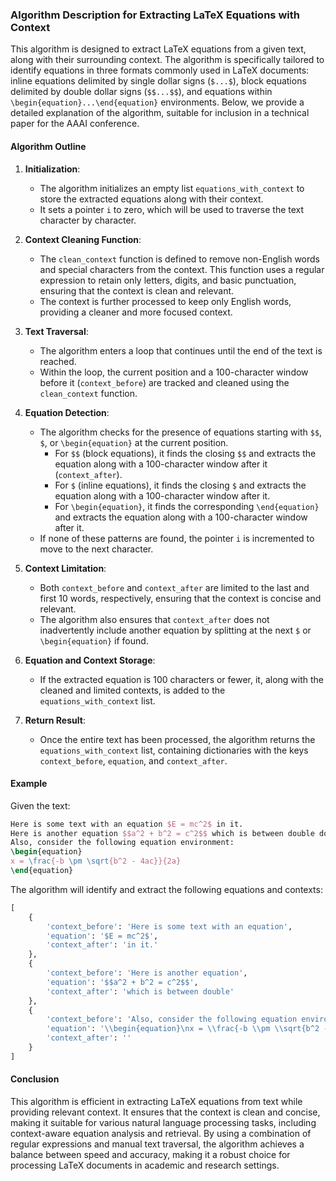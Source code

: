 ### Algorithm Description for Extracting LaTeX Equations with Context

This algorithm is designed to extract LaTeX equations from a given text, along with their surrounding context. The algorithm is specifically tailored to identify equations in three formats commonly used in LaTeX documents: inline equations delimited by single dollar signs (`$...$`), block equations delimited by double dollar signs (`$$...$$`), and equations within `\begin{equation}...\end{equation}` environments. Below, we provide a detailed explanation of the algorithm, suitable for inclusion in a technical paper for the AAAI conference.

#### Algorithm Outline

1. **Initialization**: 
   - The algorithm initializes an empty list `equations_with_context` to store the extracted equations along with their context.
   - It sets a pointer `i` to zero, which will be used to traverse the text character by character.

2. **Context Cleaning Function**:
   - The `clean_context` function is defined to remove non-English words and special characters from the context. This function uses a regular expression to retain only letters, digits, and basic punctuation, ensuring that the context is clean and relevant.
   - The context is further processed to keep only English words, providing a cleaner and more focused context.

3. **Text Traversal**:
   - The algorithm enters a loop that continues until the end of the text is reached.
   - Within the loop, the current position and a 100-character window before it (`context_before`) are tracked and cleaned using the `clean_context` function.

4. **Equation Detection**:
   - The algorithm checks for the presence of equations starting with `$$`, `$`, or `\begin{equation}` at the current position.
     - For `$$` (block equations), it finds the closing `$$` and extracts the equation along with a 100-character window after it (`context_after`).
     - For `$` (inline equations), it finds the closing `$` and extracts the equation along with a 100-character window after it.
     - For `\begin{equation}`, it finds the corresponding `\end{equation}` and extracts the equation along with a 100-character window after it.
   - If none of these patterns are found, the pointer `i` is incremented to move to the next character.

5. **Context Limitation**:
   - Both `context_before` and `context_after` are limited to the last and first 10 words, respectively, ensuring that the context is concise and relevant.
   - The algorithm also ensures that `context_after` does not inadvertently include another equation by splitting at the next `$` or `\begin{equation}` if found.

6. **Equation and Context Storage**:
   - If the extracted equation is 100 characters or fewer, it, along with the cleaned and limited contexts, is added to the `equations_with_context` list.

7. **Return Result**:
   - Once the entire text has been processed, the algorithm returns the `equations_with_context` list, containing dictionaries with the keys `context_before`, `equation`, and `context_after`.

#### Example

Given the text:
```latex
Here is some text with an equation $E = mc^2$ in it.
Here is another equation $$a^2 + b^2 = c^2$$ which is between double dollar signs.
Also, consider the following equation environment:
\begin{equation}
x = \frac{-b \pm \sqrt{b^2 - 4ac}}{2a}
\end{equation}
```

The algorithm will identify and extract the following equations and contexts:
```python
[
    {
        'context_before': 'Here is some text with an equation',
        'equation': '$E = mc^2$',
        'context_after': 'in it.'
    },
    {
        'context_before': 'Here is another equation',
        'equation': '$$a^2 + b^2 = c^2$$',
        'context_after': 'which is between double'
    },
    {
        'context_before': 'Also, consider the following equation environment:',
        'equation': '\\begin{equation}\nx = \\frac{-b \\pm \\sqrt{b^2 - 4ac}}{2a}\n\\end{equation}',
        'context_after': ''
    }
]
```

#### Conclusion

This algorithm is efficient in extracting LaTeX equations from text while providing relevant context. It ensures that the context is clean and concise, making it suitable for various natural language processing tasks, including context-aware equation analysis and retrieval. By using a combination of regular expressions and manual text traversal, the algorithm achieves a balance between speed and accuracy, making it a robust choice for processing LaTeX documents in academic and research settings.